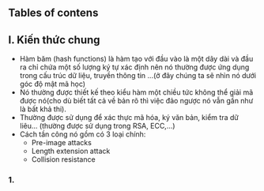 
Tables of contens
-----------------
## I. Kiến thức chung

- Hàm băm (hash functions) là hàm tạo với đầu vào là một dãy dài và đầu ra chỉ chứa một số lượng ký tự xác định nên nó thường được ứng dụng trong cấu  trúc dữ liệu, truyền thông tin ...(ở đây chúng ta sẽ nhìn nó dưới góc độ mật mã học)
- Nó thường được thiết kế theo kiểu hàm một chiều tức không thể giải mã được nó(cho dù biết tất cả về bản rõ thì việc đảo ngược nó vẫn gần như là bất khả thi).
- Thường được sử dụng để xác thực mã hóa, ký văn bản, kiểm tra dữ liêu... (thường được sử dụng trong RSA, ECC,...)
- Cách tần công nó gồm có 3 loại chính:
  + Pre-image attacks
  + Length extension attack
  + Collision resistance

### 1. 
